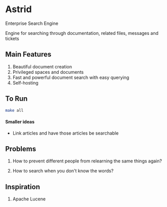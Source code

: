 # Astrid

Enterprise Search Engine

Engine for searching through documentation, related files, messages and tickets

## Main Features

1. Beautiful document creation
2. Privileged spaces and documents
3. Fast and powerful document search with easy querying
4. Self-hosting

## To Run

```bash
make all
```

#### Smaller ideas

- Link articles and have those articles be searchable

## Problems

1. How to prevent different people from relearning the same things again?

2. How to search when you don't know the words?

## Inspiration

1. Apache Lucene
